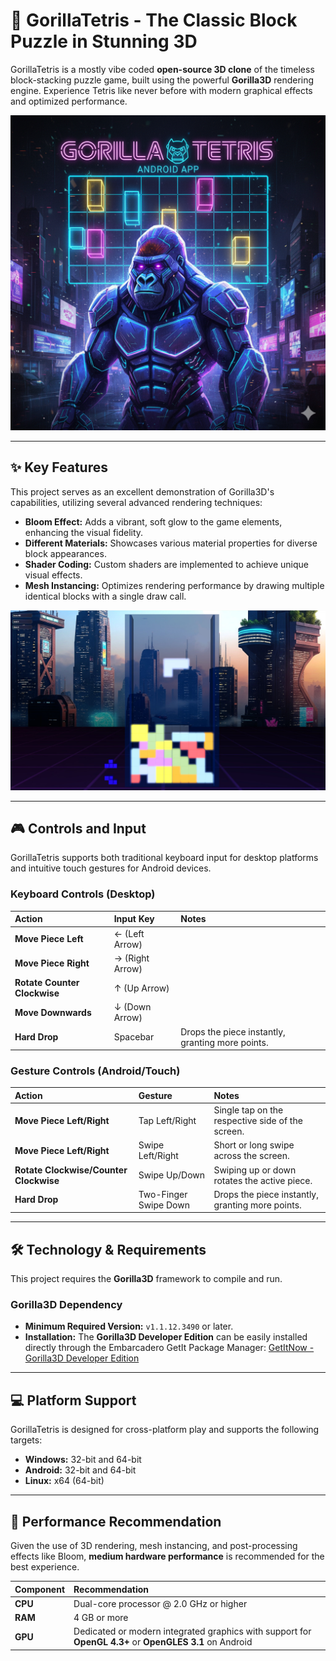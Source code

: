 # 🦍 GorillaTetris - The Classic Block Puzzle in Stunning 3D

GorillaTetris is a mostly vibe coded **open-source 3D clone** of the timeless block-stacking puzzle game, built using the powerful **Gorilla3D** rendering engine. 
Experience Tetris like never before with modern graphical effects and optimized performance.

![Tetris Game Title](Title.png)

***

## ✨ Key Features

This project serves as an excellent demonstration of Gorilla3D's capabilities, utilizing several advanced rendering techniques:

* **Bloom Effect:** Adds a vibrant, soft glow to the game elements, enhancing the visual fidelity.
* **Different Materials:** Showcases various material properties for diverse block appearances.
* **Shader Coding:** Custom shaders are implemented to achieve unique visual effects.
* **Mesh Instancing:** Optimizes rendering performance by drawing multiple identical blocks with a single draw call.

![Tetris Game Screenshot](Screenshot.jpg)

***

## 🎮 Controls and Input

GorillaTetris supports both traditional keyboard input for desktop platforms and intuitive touch gestures for Android devices.

### Keyboard Controls (Desktop)

| Action | Input Key | Notes |
| :--- | :--- | :--- |
| **Move Piece Left** | $\leftarrow$ (Left Arrow) | |
| **Move Piece Right** | $\rightarrow$ (Right Arrow) | |
| **Rotate Counter Clockwise** | $\uparrow$ (Up Arrow) | |
| **Move Downwards** | $\downarrow$ (Down Arrow) | |
| **Hard Drop** | $\text{Spacebar}$ | Drops the piece instantly, granting more points. |

### Gesture Controls (Android/Touch)

| Action | Gesture | Notes |
| :--- | :--- | :--- |
| **Move Piece Left/Right** | $\text{Tap Left/Right}$ | Single tap on the respective side of the screen. |
| **Move Piece Left/Right** | $\text{Swipe Left/Right}$ | Short or long swipe across the screen. |
| **Rotate Clockwise/Counter Clockwise** | $\text{Swipe Up/Down}$ | Swiping up or down rotates the active piece. |
| **Hard Drop** | $\text{Two-Finger Swipe Down}$ | Drops the piece instantly, granting more points. |

***

## 🛠️ Technology & Requirements

This project requires the **Gorilla3D** framework to compile and run.

### Gorilla3D Dependency

* **Minimum Required Version:** `v1.1.12.3490` or later.
* **Installation:** The **Gorilla3D Developer Edition** can be easily installed directly through the Embarcadero GetIt Package Manager:
    [GetItNow - Gorilla3D Developer Edition](https://getitnow.embarcadero.com/gorilla3d-developer-edition/)

***

## 💻 Platform Support

GorillaTetris is designed for cross-platform play and supports the following targets:

* **Windows:** 32-bit and 64-bit
* **Android:** 32-bit and 64-bit
* **Linux:** x64 (64-bit)

***

## 🚀 Performance Recommendation

Given the use of 3D rendering, mesh instancing, and post-processing effects like Bloom, **medium hardware performance** is recommended for the best experience.

| Component | Recommendation |
| :--- | :--- |
| **CPU** | Dual-core processor @ 2.0 GHz or higher |
| **RAM** | 4 GB or more |
| **GPU** | Dedicated or modern integrated graphics with support for **OpenGL 4.3+** or **OpenGLES 3.1** on Android |
